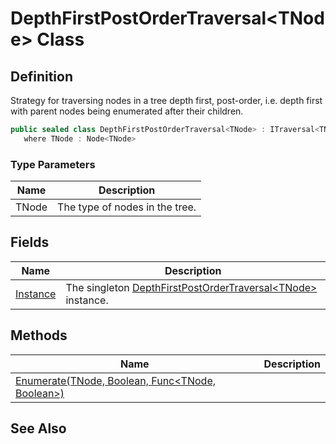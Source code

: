 # DepthFirstPostOrderTraversal&lt;TNode&gt; Class
## Definition

Strategy for traversing nodes in a tree depth first, post-order, i.e. depth first with parent nodes being enumerated after their children.

```c#
public sealed class DepthFirstPostOrderTraversal<TNode> : ITraversal<TNode>
   where TNode : Node<TNode>
```

### Type Parameters

| Name | Description |
| ---- | ----------- |
| TNode | The type of nodes in the tree. |

## Fields

| Name | Description |
| ---- | ----------- |
| [Instance](MrKWatkins.Ast.Traversal.DepthFirstPostOrderTraversal-1.Instance.md) | The singleton [DepthFirstPostOrderTraversal&lt;TNode&gt;](MrKWatkins.Ast.Traversal.DepthFirstPostOrderTraversal-1.md) instance. |

## Methods

| Name | Description |
| ---- | ----------- |
| [Enumerate(TNode, Boolean, Func&lt;TNode, Boolean&gt;)](MrKWatkins.Ast.Traversal.DepthFirstPostOrderTraversal-1.Enumerate.md) |  |

## See Also

[](https://en.wikipedia.org/wiki/Depth-first_search)
